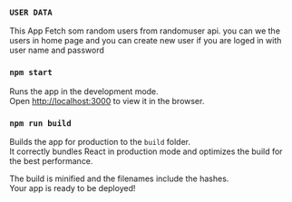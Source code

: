 
### `USER DATA`
 This App Fetch som random users from randomuser api.
 you can we the users in home page and you can create new user if you are loged in with user name and password<br />

### `npm start`

Runs the app in the development mode.<br />
Open [http://localhost:3000](http://localhost:3000) to view it in the browser.


### `npm run build`

Builds the app for production to the `build` folder.<br />
It correctly bundles React in production mode and optimizes the build for the best performance.

The build is minified and the filenames include the hashes.<br />
Your app is ready to be deployed!

